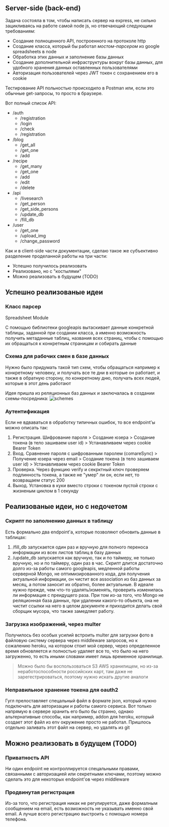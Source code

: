 ## Server-side (back-end)
Задача состояла в том, чтобы написать сервер на express, не сильно зацикливаясь на работе самой node js, но отвечающий следующим требованиям:
* Создание полноценного API, построенного на протоколе http 
* Создание класса, который бы работал _мостом-парсером_ из google spreadsheets в node
* Обработка этих данных и заполнение базы данных
* Создание дополнительной инфраструктуры вокруг базы данных, для удобного хранения данных оставленных пользователями
* Авторизация пользователей через JWT токен с сохранением его в cookie

Тестирование API польностью происходило в Postman или, если это обычные get-запросы, то просто в браузере.

Вот полный список API:
* /auth
  * /registration
  * /login
  * /check
  * /registration
* /blog
  * /get_all
  * /get_one
  * /add
* /recipe
  * /get_many
  * /get_one
  * /add
  * /edit
  * /delete
* /api
  * /livesearch
  * /get_person
  * /get_side_persons
  * /update_db
  * /fill_db
* /user
  * /get_one
  * /upload_img
  * /change_password

Как и в client-side части документации, сделаю такое же субъективно разделение проделанной работы на три части:
* Успешно получилось реализовать
* Реализовано, но с "костылями"
* Можно реализовать в будущем (TODO)
## Успешно реализованые идеи
### Класс парсер
Spreadsheet Module

С помощью библиотеки googleapis вытаскивает данные конкретной таблицы, заданной при создании класса, а именно возможность получить метаданные таблиц, названия всех 
страниц, чтобы с помощью их обращаться к конкретным страницам и собирать данные
### Схема для рабочих смен в базе данных
Нужно было придумать такой тип схем, чтобы обращаться например к конкретному человеку, и получать все те дни в которые он работает, и также в обратную сторону, по 
конкретному дню, получать всех людей, которые в этот день работают

Идея пришла из реляционных баз данных и заключалась в создании схемы-посредника:
![schemes](https://user-images.githubusercontent.com/91529586/159889258-80e9df93-d49a-4564-bab7-4070a44714b9.png)
### Аутентификация 
Если не вдваваться в обработку типичных ошибок, то все endpoint'ы можно описать так:
1. Регистрация. Шифрование пароля > Создание юзера > Создание токена (в тело зашиваем user id) > Устанавливаем через cookie Bearer Token
2. Вход. Сравнение пароля с шифрованным паролем (comareSync) > Получение юзера через email > Создание токена (в тело зашиваем user id) > Устанавливаем через cookie Bearer Token
3. Проверка. Через функцию verify и секрктный ключ проверяем подлинность токена, а также не "умер" ли он, если нет, то возвращаем статус 200
4. Выход. Установка в куки вместо строки с токеном пустой строки с жизненым циклом в 1 секунду
## Реализованые идеи, но с недочетом
### Скрипт по заполнению данных в таблицу
Есть формально два endpoint'а, которые позволяют обновить данные в таблицах:
1. /fill_db запускается один раз и вручную для полного переноса информации из всех листов таблиц в базу данных
2. /update_db запускается как вручную, так и по таймеру, не только вручную, но и по таймеру, один раз в час. Скрипт длится достаточно долго из-за работы самого
googleapis, медленной работы серверной Mongo, не оптимизированного кода, для получения актуальной информации, он чистит все association из баз данных за месяц, а
потом заносит их обратно, более актуальные. В идеале нужно прежде, чем что-то удалять/изменять, проверить изменилась ли информация с преидущего раза.
При том из-за того, что Mongo не реляционная база данных, при удалении какого-то объекта, она не чистит ссылки на него в целом документе и приходится делать
свой сборщик мусора, что также замедляет работу.
### Загрузка изображений, через multer
Получилось без особых усилий встроить multer для загрузки фото в файловую систему сервера через middleware запросов, но к сожалению heroku, на котором
стоит мой сервер, через определенное время обновляется и полностью удаляет все то, что было на него загруженно, то есть иными словами имеет лишь временное 
хранилище.
>  Можно было бы воспользоваться S3 AWS хранилищем, но из-за неработоспособности российских карт, там даже не зарегестрироваться, поэтому нужно искать другие аналоги
### Неправильное хранение токена для oauth2
Гугл прелоставляет спецальный файл в формате json, который нужно подключать для авторизации и работы самого сервиса. Вот только напрямую в сервере хранить 
его было бы странно, однако альтернативные способы, как например, addon для heroku, который создает этот файл из env окружение просто не работал. Пришлось 
отдельно заливать этот файл на сервер, но удалять из git
## Можно реализовать в будущем (TODO)
### Приватность API
Ни один endpoint не контроллируется спецальными правами, связанными с авторизацией или секретными ключами, поэтому можно сделать это для некоторых 
endpoint'ов через middleware
### Продвинутая регистрация
Из-за того, что регистрация никак не регулируется, даже формалным сообщением на email, есть возможность не указывать именно свой email. А лучше всего регистрацию 
выстроить с помощью номера телефона.




